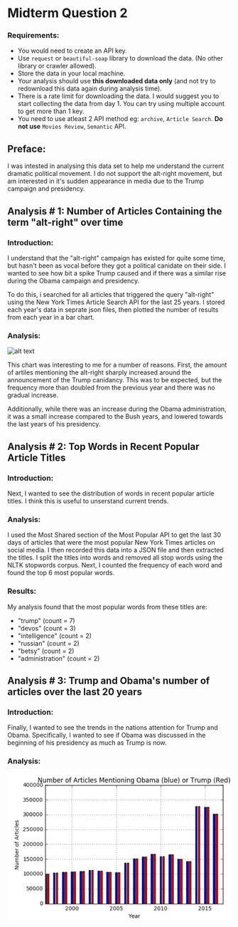 # Midterm Question 2
### Requirements:
- You would need to create an API key.
- Use `request` or `beautiful-soap` library to download the data. (No other library or crawler allowed).
- Store the data in your local machine.
- Your analysis should use **this downloaded data only** (and not try to redownload this data again during analysis time).
-  There is a rate limit for downloading the data. I would suggest you to start collecting the data from day 1. You can try using multiple account to get more than 1 key.
-  You need to use atleast 2 API method eg: `archive`, `Article Search`. **Do not use** `Movies Review`, `Semantic` API.


## Preface:

I was intested in analysing this data set to help me understand the current dramatic political movement. I do not support the alt-right movement, but am interested in it's sudden appearance in media due to the Trump campaign and presidency. 


## Analysis \# 1: Number of Articles Containing the term "alt-right" over time

### Introduction:

I understand that the "alt-right" campaign has existed for quite some time, but hasn't been as vocal before they got a political canidate on their side. I wanted to see how bit a spike Trump caused and if there was a similar rise during the Obama campaign and presidency.

To do this, i searched for all articles that triggered the query "alt-right" using the New York Times Article Search API for the last 25 years. I stored each year's data in seprate json files, then plotted the number of results from each year in a bar chart.


### Analysis:

![alt text](./img/altrightarticles.JPG "Number of Articles Mentioning \"alt-right\" per year")

This chart was interesting to me for a number of reasons. First, the amount of artiles mentioning the alt-right sharply increased around the announcement of the Trump canidancy. This was to be expected, but the frequency more than doubled from the previous year and there was no gradual increase.

Additionally, while there was an increase during the Obama administration, it was a small increase compared to the Bush years, and lowered towards the last years of his presidency.


## Analysis \# 2: Top Words in Recent Popular Article Titles

### Introduction:

Next, I wanted to see the distribution of words in recent popular article titles. I think this is useful to unserstand current trends.

### Analysis:

I used the Most Shared section of the Most Popular API to get the last 30 days of articles that were the most popular New York Times articles on social media. I then recorded this data into a JSON file and then extracted the titles. I split the titles into words and removed all stop words using the NLTK stopwords corpus. Next, I counted the frequency of each word and found the top 6 most popular words.


### Results:

My analysis found that the most popular words from these titles are:

* "trump" (count = 7)
* "devos" (count = 3)
* "intelligence" (count = 2)
* "russian" (count = 2)
* "betsy" (count = 2)
* "administration" (count = 2)


## Analysis \# 3: Trump and Obama's number of articles over the last 20 years

### Introduction:

Finally, I wanted to see the trends in the nations attention for Trump and Obama. Specifically, I wanted to see if Obama was discussed in the beginning of his presidency as much as Trump is now.


### Analysis:
![alt text](./img/trumpvobama.JPG "Number of Articles Mentioning Trump or Obama per year")
